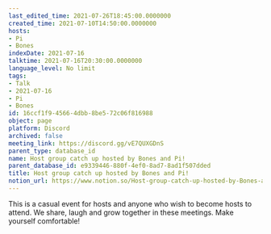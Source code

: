 ```yaml
---
last_edited_time: 2021-07-26T18:45:00.0000000
created_time: 2021-07-10T14:50:00.0000000
hosts:
- Pi
- Bones
indexDate: 2021-07-16
talktime: 2021-07-16T20:30:00.0000000
language_level: No limit
tags:
- Talk
- 2021-07-16
- Pi
- Bones
id: 16ccf1f9-4566-4dbb-8be5-72c06f816988
object: page
platform: Discord
archived: false
meeting_link: https://discord.gg/vE7QUXGDnS
parent_type: database_id
name: Host group catch up hosted by Bones and Pi!
parent_database_id: e9339446-880f-4ef0-8ad7-8ad1f507dded
title: Host group catch up hosted by Bones and Pi!
notion_url: https://www.notion.so/Host-group-catch-up-hosted-by-Bones-and-Pi-16ccf1f945664dbb8be572c06f816988
---
```


This is a casual event for hosts and anyone who wish to become hosts to attend.  We share, laugh and grow together in these meetings.  Make yourself comfortable!






